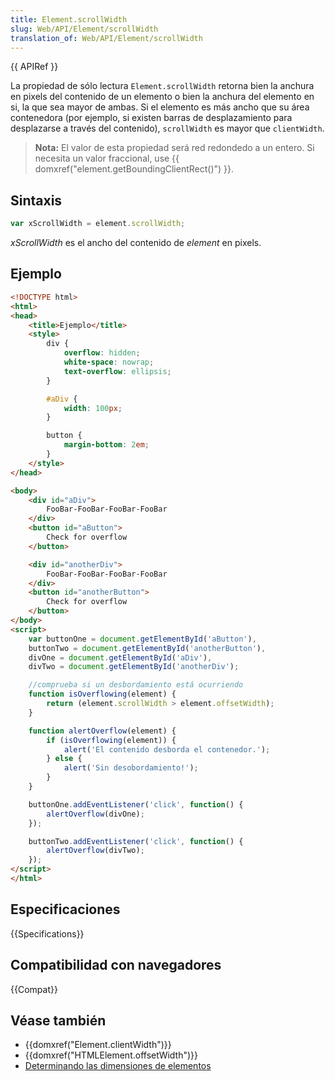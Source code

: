 ```yaml
---
title: Element.scrollWidth
slug: Web/API/Element/scrollWidth
translation_of: Web/API/Element/scrollWidth
---
```


{{ APIRef }}

La propiedad de sólo lectura `Element.scrollWidth` retorna bien la anchura en pixels del contenido de un elemento o bien la anchura del elemento en si, la que sea mayor de ambas. Si el elemento es más ancho que su área contenedora (por ejemplo, si existen barras de desplazamiento para desplazarse a través del contenido), `scrollWidth` es mayor que `clientWidth`.

> **Nota:** El valor de esta propiedad será red redondedo a un entero. Si necesita un valor fraccional, use {{ domxref("element.getBoundingClientRect()") }}.

## Sintaxis

```js
var xScrollWidth = element.scrollWidth;
```

_xScrollWidth_ es el ancho del contenido de _element_ en pixels.

## Ejemplo

```html
<!DOCTYPE html>
<html>
<head>
    <title>Ejemplo</title>
    <style>
        div {
            overflow: hidden;
            white-space: nowrap;
            text-overflow: ellipsis;
        }

        #aDiv {
            width: 100px;
        }

        button {
            margin-bottom: 2em;
        }
    </style>
</head>

<body>
    <div id="aDiv">
        FooBar-FooBar-FooBar-FooBar
    </div>
    <button id="aButton">
        Check for overflow
    </button>

    <div id="anotherDiv">
        FooBar-FooBar-FooBar-FooBar
    </div>
    <button id="anotherButton">
        Check for overflow
    </button>
</body>
<script>
    var buttonOne = document.getElementById('aButton'),
    buttonTwo = document.getElementById('anotherButton'),
    divOne = document.getElementById('aDiv'),
    divTwo = document.getElementById('anotherDiv');

    //comprueba si un desbordamiento está ocurriendo
    function isOverflowing(element) {
        return (element.scrollWidth > element.offsetWidth);
    }

    function alertOverflow(element) {
        if (isOverflowing(element)) {
            alert('El contenido desborda el contenedor.');
        } else {
            alert('Sin desobordamiento!');
        }
    }

    buttonOne.addEventListener('click', function() {
        alertOverflow(divOne);
    });

    buttonTwo.addEventListener('click', function() {
        alertOverflow(divTwo);
    });
</script>
</html>
```

## Especificaciones

{{Specifications}}

## Compatibilidad con navegadores

{{Compat}}

## Véase también

- {{domxref("Element.clientWidth")}}
- {{domxref("HTMLElement.offsetWidth")}}
- [Determinando las dimensiones de elementos](/es/docs/Determining_the_dimensions_of_elements)
